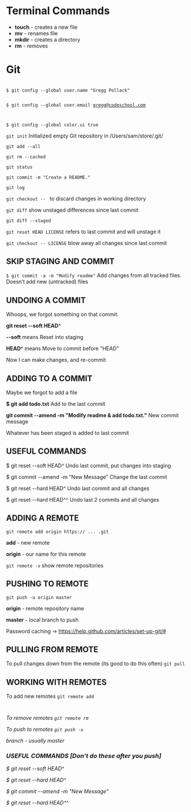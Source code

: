 # Terminal Commands

- **touch** _<filename>_ - creates a new file
- **mv** _<oldfilename>_ _<newfilename>_ - renames file
- **mkdir** - creates a directory
- **rm** - removes

# Git

<code>
$ git config --global user.name "Gregg Pollack"

$ git config --global user.email gregg@codeschool.com

$ git config --global color.ui true
</code>

<code>git init</code> Initialized empty Git repository in /Users/sam/store/.git/

<code>git add --all</code>

<code>git rm --cached <filename></code>

<code>git status</code>

<code>git commit -m "Create a README."</code>

<code>git log</code>

<code>git checkout -- <filename></code> to discard changes in working directory

<code>git diff</code> show unstaged differences since last commit

<code>git diff --staged</code>

<code>git reset HEAD LICENSE</code> refers to last commit and will unstage it

<code>git checkout -- LICENSE</code> blow away all changes since last commit

## SKIP STAGING AND COMMIT

<code>$ git commit -a -m "Modify readme"</code> Add changes from all tracked files. Doesn’t add new (untracked) files

## UNDOING A COMMIT

Whoops, we forgot something on that commit.

**git reset --soft HEAD^**  

**--soft** means Reset into staging

**HEAD^** means Move to commit before "HEAD"

Now I can make changes, and re-commit

## ADDING TO A COMMIT

Maybe we forgot to add a file

**$ git add todo.txt** Add to the last commit

**git commit --amend -m "Modify readme & add todo.txt."** New commit message

Whatever has been staged is added to last commit

## USEFUL COMMANDS

$ git reset --soft HEAD^ Undo last commit, put changes into staging

$ git commit --amend -m "New Message" Change the last commit

$ git reset --hard HEAD^ Undo last commit and all changes

$ git reset --hard HEAD^^ Undo last 2 commits and all changes

## ADDING A REMOTE

<code>git remote add origin https:// ... .git</code>

**add** - new remote

**origin** - our name for this remote 

<code>git remote -v</code> show remote repositories

## PUSHING TO REMOTE

<code>git push -u origin master</code> 

**origin** - remote repository name 

**master** - local branch to push 

Password caching -> https://help.github.com/articles/set-up-git/#

## PULLING FROM REMOTE

To pull changes down from the remote (its good to do this often) <code>git pull</code>

## WORKING WITH REMOTES

To add new remotes <code>git remote add <name> <address> </code>

To remove remotes <code>git remote rm <name></code>

To push to remotes <code>git push -u <name> <branch></code>

*branch* - usually master

### USEFUL COMMANDS **[Don’t do these after you push]**

$ git reset --soft HEAD^

$ git reset --hard HEAD^

$ git commit --amend -m "New Message"

$ git reset --hard HEAD^^